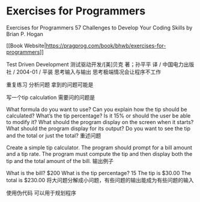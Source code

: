 # Exercises for Programmers
Exercises for Programmers
57 Challenges to Develop Your Coding Skills
by Brian P. Hogan

[[Book Website|https://pragprog.com/book/bhwb/exercises-for-programmers]]

Test Driven Development
测试驱动开发/[美]贝克 著；孙平平 译 / 中国电力出版社 / 2004-01 / 平装
思考输入与输出
思考极端情况会让程序不工作

重复练习
分析问题
拿到的问题可能是

写一个tip calculation
需要问的问题是

What formula do you want to use? Can you explain how the tip should be calculated?
What’s the tip percentage? Is it 15% or should the user be able to modify it?
What should the program display on the screen when it starts?
What should the program display for its output? Do you want to see the tip and the total or just the total?
重述问题

Create a simple tip calculator. The program should prompt for a bill amount and a tip rate. The program must compute the tip and then display both the tip and the total amount of the bill.
输出例子

​What is the bill? $200
​What is the tip percentage? 15
​The tip is $30.00
​The total is $230.00
将大问题分解成小问题，有些问题的输出能成为有些问题的输入

使用伪代码
可以用于规划程序